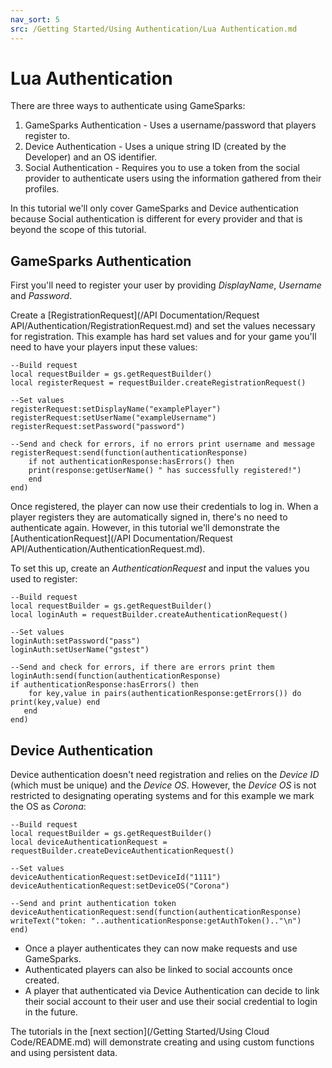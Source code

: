 ```yaml
---
nav_sort: 5
src: /Getting Started/Using Authentication/Lua Authentication.md
---
```


# Lua Authentication

There are three ways to authenticate using GameSparks:

1. GameSparks Authentication - Uses a username/password that players register to.
2. Device Authentication - Uses a unique string ID (created by the Developer) and an OS identifier.
3. Social Authentication - Requires you to use a token from the social provider to authenticate users using the information gathered from their profiles.

In this tutorial we'll only cover GameSparks and Device authentication because Social authentication is different for every provider and that is beyond the scope of this tutorial.

## GameSparks Authentication

First you'll need to register your user by providing *DisplayName*, *Username* and *Password*.

Create a [RegistrationRequest](/API Documentation/Request API/Authentication/RegistrationRequest.md) and set the values necessary for registration. This example has hard set values and for your game you'll need to have your players input these values:

```
--Build request
local requestBuilder = gs.getRequestBuilder()
local registerRequest = requestBuilder.createRegistrationRequest()

--Set values
registerRequest:setDisplayName("examplePlayer")
registerRequest:setUserName("exampleUsername")
registerRequest:setPassword("password")

--Send and check for errors, if no errors print username and message
registerRequest:send(function(authenticationResponse)
    if not authenticationResponse:hasErrors() then
    print(response:getUserName() " has successfully registered!")
    end
end)

```

Once registered, the player can now use their credentials to log in. When a player registers they are automatically signed in, there's no need to authenticate again. However, in this tutorial we'll demonstrate the [AuthenticationRequest](/API Documentation/Request API/Authentication/AuthenticationRequest.md).

To set this up, create an *AuthenticationRequest* and input the values you used to register:

```
--Build request
local requestBuilder = gs.getRequestBuilder()
local loginAuth = requestBuilder.createAuthenticationRequest()

--Set values    
loginAuth:setPassword("pass")
loginAuth:setUserName("gstest")

--Send and check for errors, if there are errors print them
loginAuth:send(function(authenticationResponse)
if authenticationResponse:hasErrors() then
   	for key,value in pairs(authenticationResponse:getErrors()) do print(key,value) end
   end
end)

```

## Device Authentication

Device authentication doesn't need registration and relies on the *Device ID* (which must be unique) and the *Device OS*. However, the *Device OS* is not restricted to designating operating systems and for this example we mark the OS as *Corona*:

```
--Build request
local requestBuilder = gs.getRequestBuilder()
local deviceAuthenticationRequest = requestBuilder.createDeviceAuthenticationRequest()

--Set values
deviceAuthenticationRequest:setDeviceId("1111")
deviceAuthenticationRequest:setDeviceOS("Corona")

--Send and print authentication token
deviceAuthenticationRequest:send(function(authenticationResponse)
writeText("token: "..authenticationResponse:getAuthToken().."\n")
end)
```

* Once a player authenticates they can now make requests and use GameSparks.
* Authenticated players can also be linked to social accounts once created.
* A player that authenticated via Device Authentication can decide to link their social account to their user and use their social credential to login in the future.

The tutorials in the [next section](/Getting Started/Using Cloud Code/README.md) will demonstrate creating and using custom functions and using persistent data.
